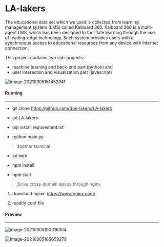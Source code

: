 # LA-lakers

The educational data set which we used is collected from learning management system (LMS) called Kalboard 360. Kalboard 360 is a multi-agent LMS, which has been designed to facilitate learning through the use of leading-edge technology. Such system provides users with a synchronous access to educational resources from any device with Internet connection.

This project contains two sub-projects: 

- machine learning and back-end part (python) and 
- user interaction and visualization part (javascript)


![image-20210305161452041](https://user-images.githubusercontent.com/38583861/110159617-3e3e7800-7deb-11eb-8977-a2274cc7025e.png)


#### Running

---

- git clone https://github.com/due-lakers/LA-lakers

- cd LA-lakers

- pip install requirement.txt

- python main.py

> another terminal

- cd web

- npm install

- npm start

> Solve cross-domain issues through nginx

1. download nginx: https://www.nginx.com/

2. modify conf file

#### Preview
---

![image-20210305190016304](https://user-images.githubusercontent.com/38583861/110159676-4f878480-7deb-11eb-821d-23b97581ad4a.png)

![image-20210305185658279](https://user-images.githubusercontent.com/38583861/110159684-50b8b180-7deb-11eb-9396-9988f69a6546.png)

